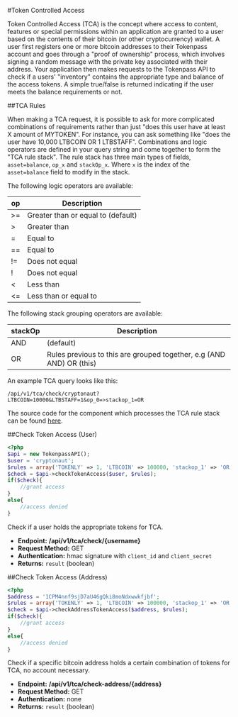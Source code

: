 #Token Controlled Access

Token Controlled Access (TCA) is the concept where access to content, features or special permissions within
an application are granted to a user based on the contents of their bitcoin (or other cryptocurrency) wallet. 
A user first registers one or more bitcoin addresses to their Tokenpass account and goes through a "proof of ownership" process, 
which involves signing a random message with the private key associated with their address. Your application then
makes requests to the Tokenpass API to check if a users' "inventory" contains the appropriate type and balance of the access tokens.
A simple true/false is returned indicating if the user meets the balance requirements or not.

##TCA Rules

When making a TCA request, it is possible to ask for more complicated combinations of requirements rather than just "does this user have at least X amount of MYTOKEN".
For instance, you can ask something like "does the user have 10,000 LTBCOIN OR 1 LTBSTAFF". Combinations and logic operators are defined in your query string
and come together to form the "TCA rule stack". The rule stack has three main types of fields, ```asset=balance```, ```op_x``` and ```stackOp_x```. 
Where ```x``` is the index of the ```asset=balance``` field to modify in the stack.

The following logic operators are available:

| op  | Description                        |
|-----|------------------------------------|
| >=  | Greater than or equal to (default) |
| >   | Greater than                       |
| =   | Equal to                           |
| ==  | Equal to                           |
| !=  | Does not equal                     |
| !   | Does not equal                     |
| <   | Less than                          |
| <=  | Less than or equal to              |

The following stack grouping operators are available:

| stackOp   | Description                                                          |
|-----------|----------------------------------------------------------------------|
| AND       | (default)                                                            |
| OR        | Rules previous to this are grouped together, e.g (AND AND) OR (this) |

An example TCA query looks like this:

``` /api/v1/tca/check/cryptonaut?LTBCOIN=10000&LTBSTAFF=1&op_0=>stackop_1=OR ```

The source code for the component which processes the TCA rule stack can be found [here](https://github.com/tokenly/token-controlled-access/blob/master/src/Tokenly/TCA/Access.php). 

##Check Token Access (User)

```php
<?php
$api = new TokenpassAPI();
$user = 'cryptonaut';
$rules = array('TOKENLY' => 1, 'LTBCOIN' => 100000, 'stackop_1' => 'OR');
$check = $api->checkTokenAccess($user, $rules);
if($check){
    //grant access
}
else{
    //access denied
}

```

Check if a user holds the appropriate tokens for TCA. 

* **Endpoint:** **/api/v1/tca/check/{username}**
* **Request Method:** GET
* **Authentication:** hmac signature with `client_id` and `client_secret`
* **Returns:** `result` (boolean)

##Check Token Access (Address)

```php
<?php
$address = '1CPM4nnf9sjD7aU46gQki8moNdxwwkfjbf';
$rules = array('TOKENLY' => 1, 'LTBCOIN' => 100000, 'stackop_1' => 'OR');
$check = $api->checkAddressTokenAccess($address, $rules);
if($check){
    //grant access
}
else{
    //access denied
}

```

Check if a specific bitcoin address holds a certain combination of tokens for TCA, no account necessary.

* **Endpoint:** **/api/v1/tca/check-address/{address}**
* **Request Method:** GET
* **Authentication:** none
* **Returns:** `result` (boolean)
